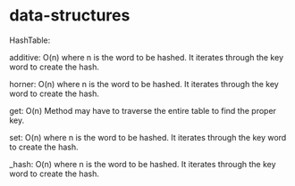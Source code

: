 # data-structures

HashTable:


additive:
O(n) where n is the word to be hashed.  It iterates through the key word to create the hash.

horner:
O(n) where n is the word to be hashed.  It iterates through the key word to create the hash.

get:
O(n) Method may have to traverse the entire table to find the proper key.

set:
O(n) where n is the word to be hashed.  It iterates through the key word to create the hash.

_hash:
O(n) where n is the word to be hashed.  It iterates through the key word to create the hash.